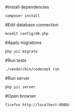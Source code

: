 #Install dependencies

```
composer install
```

#Edit database connection
```
mcedit config/db.php
```

#Apply migrations
```
php yii migrate
```

#Run tests
```
./vendor/bin/codecept run
```

#Run server

```
php yii server
```

#Open browser

```
firefox http://localhost:8080/
```
